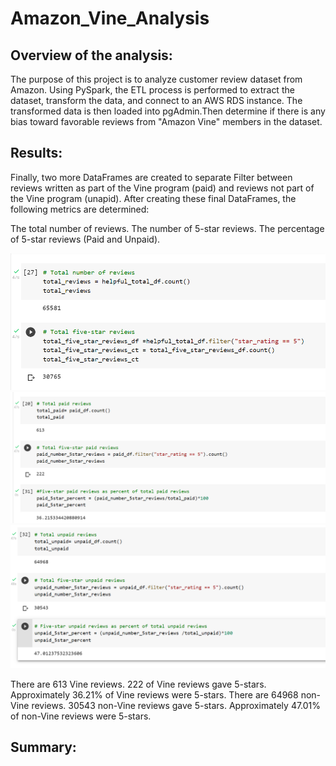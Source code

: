 # Amazon_Vine_Analysis

## Overview of the analysis:

The purpose of this project is to analyze customer review dataset from Amazon. Using PySpark, the ETL process is performed to extract the dataset, transform the data, and connect to an AWS RDS instance. The transformed data is then loaded into pgAdmin.Then  determine if there is any bias toward favorable reviews from "Amazon Vine" members in the dataset.

## Results: 

Finally, two more DataFrames are created to separate Filter  between reviews written as part of the Vine program (paid) and reviews not part of the Vine program (unapid). After creating these final DataFrames, the following metrics are determined:

The total number of reviews.
The number of 5-star reviews.
The percentage of 5-star reviews (Paid and Unpaid).


![image](https://github.com/NadaAdem/Amazon_Vine_Analysis/blob/main/Resources/total.png)
![image](https://github.com/NadaAdem/Amazon_Vine_Analysis/blob/main/Resources/paid.png)
![image](https://github.com/NadaAdem/Amazon_Vine_Analysis/blob/main/Resources/unpaid.png)

There are 613  Vine reviews.
222 of Vine reviews gave 5-stars.
Approximately 36.21% of Vine reviews were 5-stars.
There are 64968 non-Vine reviews.
30543 non-Vine reviews gave 5-stars.
Approximately 47.01% of non-Vine reviews were 5-stars.



## Summary:

